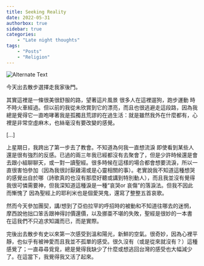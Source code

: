 ```yaml
---
title: Seeking Reality
date: 2022-05-31
authorbox: true
sidebar: true
categories:
    - "Late night thoughts"
tags:
    - "Posts"
    - "Religion"
---
```


![Alternate Text](/img/walk.jpg)

今天出去散步選擇走我家後門。

其實這裡是一條很美很舒服的路，望著這片風景 很多人在這裡遛狗，跑步運動 時不時火車經過。但以前的我從未欣賞到它的漂亮，而且也很逃避走這段路，因為我總是覺得它一直咆哮著我是孤獨且荒謬的在過生活：就是雖然我外在什麼都有，心裡是非常空虛麻木，也絲毫沒有要改變的感覺。

[…]

上星期日，我跨出了第一步去了教會。不知道為何我一直想流淚 即使看到某些人還是很有強烈的反感。已過的兩三年我已經都沒有去聚會了，但是少許時候還是會去跟小組聊聊天，或一對一讀聖經。很多時候在這樣的場合都會想要流淚，所以一直很害怕參加（因為我很討厭雞湯或是心靈相關的事）。老實說我不知道這種想哭的感覺出自於哪（詩歌真的也沒有那麼好聽或講到特別動人），而且我並沒有覺得我很可憐需要神，但我深知道這種淚是一種“哀哭or 哀傷”的落淚法。但我不因此而慚愧了 因為聖經上的耶利米也是個愛哭鬼，還寫了整整五首哀歌。

然而今天參加團契，講/想到了亞伯拉罕的呼招時的被動和不知道往哪去的迷惘，摩西說他拙口笨舌跟神得討價還價，以及挪亜不堪的失敗，聖經是很妙的一本書 在這我們不只追求知識而已，而是實際。

完後出去散步有史以來第一次感受到溫和陽光，新鮮的空氣。很奇妙，因為心裡平靜，也似乎有被神愛而且我並不孤單的感受。很久沒有（或是從來就沒有？）這種感覺了；一直尋尋覓覓，總是覺得我缺少了什麼或想逃回台灣的感受也大幅減少了。在這當下，我覺得我又活了起來。
